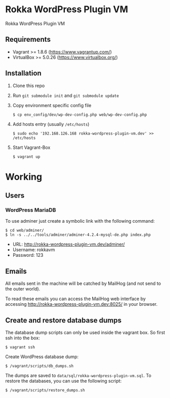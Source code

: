 # Rokka WordPress Plugin VM

Rokka WordPress Plugin VM

## Requirements

* Vagrant >= 1.8.6 (https://www.vagrantup.com/)
* VirtualBox >= 5.0.26 (https://www.virtualbox.org/)

## Installation

1. Clone this repo
1. Run `git submodule init` and `git submodule update`
1. Copy environment specific config file

    ```
    $ cp env_config/dev/wp-dev-config.php web/wp-dev-config.php
    ```

1. Add hosts entry (usually `/etc/hosts`)

    ```
    $ sudo echo '192.168.126.168 rokka-wordpress-plugin-vm.dev' >> /etc/hosts
    ```

1. Start Vagrant-Box

    ```
    $ vagrant up
    ```

# Working

## Users

### WordPress MariaDB

To use adminer just create a symbolic link with the following command:

    $ cd web/adminer/
    $ ln -s ../../tools/adminer/adminer-4.2.4-mysql-de.php index.php

* URL: http://rokka-wordpress-plugin-vm.dev/adminer/
* Username: rokkavm
* Password: 123

## Emails

All emails sent in the machine will be catched by MailHog (and not send to the outer world).

To read these emails you can access the MailHog web interface by accessing http://rokka-wordpress-plugin-vm.dev:8025/ in your browser.

## Create and restore database dumps

The database dump scripts can only be used inside the vagrant box. So first ssh into the box:

    $ vagrant ssh

Create WordPress database dump:

    $ /vagrant/scripts/db_dumps.sh

The dumps are saved to `data/sql/rokka-wordpress-plugin-vm.sql`.
To restore the databases, you can use the following script:

    $ /vagrant/scripts/restore_dumps.sh
